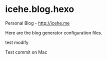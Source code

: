 # icehe.blog.hexo
Personal Blog - http://icehe.me

Here are the blog generator configuration files.

test modify

Test commit on Mac
